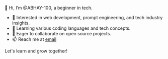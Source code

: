 👋 Hi, I’m @ABHAY-100, a beginner in tech.

- 👀 Interested in web development, prompt engineering, and tech industry insights.
- 🌱 Learning various coding languages and tech concepts.
- 💞️ Eager to collaborate on open source projects.
- 📫 Reach me at <a href="mailto:abhaybalakrishnan884@gmail.com">email</a>

Let's learn and grow together!
